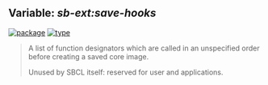 ## Variable: ***sb-ext:*save-hooks****
[![package](https://img.shields.io/badge/Package-SB--EXT-5f9ea0.svg?style=social&colorA=999999)](../) [![type](https://img.shields.io/badge/Type-Variable-5f9ea0.svg?style=social&colorA=999999)](../#variable) 

> A list of function designators which are called in an unspecified
> order before creating a saved core image.
> 
> Unused by SBCL itself: reserved for user and applications.

